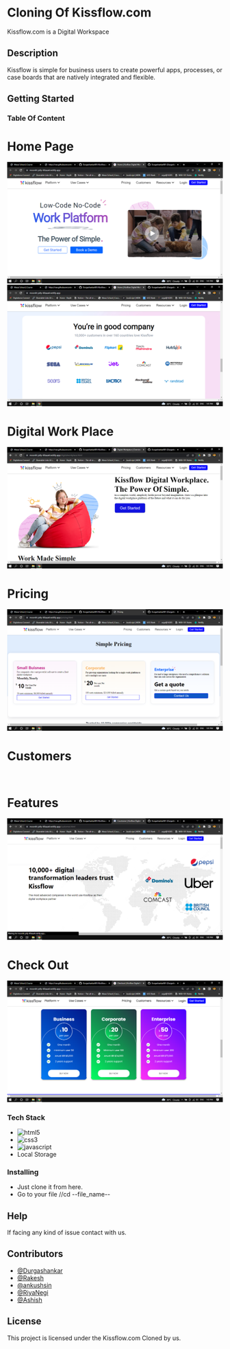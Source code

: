 # Cloning Of Kissflow.com

Kissflow.com is a Digital Workspace

## Description

Kissflow is simple for business users to create powerful apps, processes, or case boards that are natively integrated and flexible.

## Getting Started



### Table Of Content
<h1>Home Page</h1>
<img src="https://github.com/Durgashankar001/Kissflow.com-Clone/blob/main/Images/Screenshot%20(1084).png" alt=""/>
<img src="https://github.com/Durgashankar001/Kissflow.com-Clone/blob/main/Images/Screenshot%20(1085).png" alt=""/>
<h1>Digital Work Place</h1>
<img src="https://github.com/Durgashankar001/Kissflow.com-Clone/blob/main/Images/Screenshot%20(1086).png" alt=""/>
<h1>Pricing</h1>
<img src="https://github.com/Durgashankar001/Kissflow.com-Clone/blob/main/Images/Screenshot%20(1087).png" alt=""/>
<h1>Customers</h1>
<img src="https://github.com/Durgashankar001/Kissflow.com-Clone/blob/main/Images/Screenshot%20(1088).png.png" alt=""/>
<h1>Features</h1>
<img src="https://github.com/Durgashankar001/Kissflow.com-Clone/blob/main/Images/Screenshot%20(1088).png" alt=""/>
<h1>Check Out</h1>
<img src="https://github.com/Durgashankar001/Kissflow.com-Clone/blob/main/Images/Screenshot%20(1090).png" alt=""/>




### Tech Stack

*  <img src="https://img.shields.io/badge/HTML5-E34F26?style=for-the-badge&logo=html5&logoColor=white" alt="html5" />
*  <img src="https://img.shields.io/badge/CSS3-1572B6?style=for-the-badge&logo=css3&logoColor=white" alt="css3" />
*  <img src="https://img.shields.io/badge/JavaScript-323330?style=for-the-badge&logo=javascript&logoColor=F7DF1E" alt="javascript" />
* Local Storage

### Installing

* Just clone it from here.
* Go to your file //cd --file_name--


## Help

If facing any kind of issue contact with us.


## Contributors
* [@Durgashankar](https://github.com/Durgashankar001)
* [@Rakesh](https://github.com/Rakesh7420)
* [@ankushsin](https://github.com/ankushsin)
* [@RiyaNegi](https://github.com/RiyaNegi03)
* [@Ashish](https://github.com/abajaj655)




## License

This project is licensed under the Kissflow.com Cloned by us.
